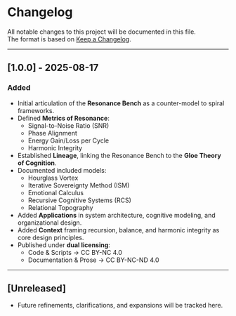 # Changelog

All notable changes to this project will be documented in this file.  
The format is based on [Keep a Changelog](https://keepachangelog.com/en/1.0.0/).  

---

## [1.0.0] - 2025-08-17
### Added
- Initial articulation of the **Resonance Bench** as a counter-model to spiral frameworks.  
- Defined **Metrics of Resonance**:
  - Signal-to-Noise Ratio (SNR)  
  - Phase Alignment  
  - Energy Gain/Loss per Cycle  
  - Harmonic Integrity  
- Established **Lineage**, linking the Resonance Bench to the **Gloe Theory of Cognition**.  
- Documented included models:
  - Hourglass Vortex  
  - Iterative Sovereignty Method (ISM)  
  - Emotional Calculus  
  - Recursive Cognitive Systems (RCS)  
  - Relational Topography  
- Added **Applications** in system architecture, cognitive modeling, and organizational design.  
- Added **Context** framing recursion, balance, and harmonic integrity as core design principles.  
- Published under **dual licensing**:
  - Code & Scripts → CC BY-NC 4.0  
  - Documentation & Prose → CC BY-NC-ND 4.0  

---

## [Unreleased]
- Future refinements, clarifications, and expansions will be tracked here.
